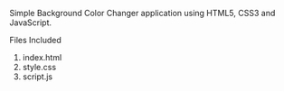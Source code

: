 Simple Background Color Changer application using HTML5, CSS3 and JavaScript.

Files Included

1. index.html
2. style.css
3. script.js
